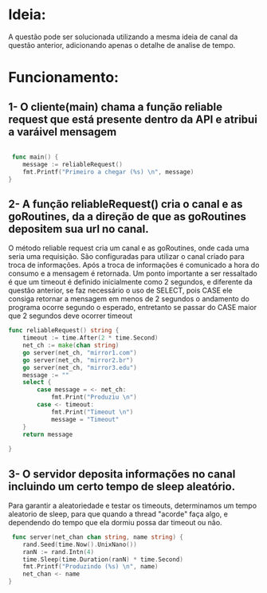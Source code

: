 # Ideia:

A questão pode ser solucionada utilizando a mesma ideia de canal da questão anterior, adicionando apenas o detalhe de analise de tempo.

# Funcionamento:

## 1- O cliente(main) chama a função reliable request que está presente dentro da API e atribui a varáivel mensagem

 
```Go

 func main() {
	message := reliableRequest()
	fmt.Printf("Primeiro a chegar (%s) \n", message)
}
```

## 2- A função reliableRequest() cria o canal e as goRoutines, da a direção de que as goRoutines depositem sua url no canal.

O método reliable request cria um canal e as goRoutines, onde cada uma seria uma requisição. São configuradas para utilizar o canal criado para troca de informações. Após a troca de informações é comunicado a hora do consumo e a mensagem é retornada.
Um ponto importante a ser ressaltado é que um timeout é definido inicialmente como 2 segundos, e diferente da questão anterior, se faz necessário o uso de SELECT, pois CASE ele consiga retornar a mensagem em menos de 2 segundos o andamento do programa ocorre segundo o esperado, entretanto se passar do CASE maior que 2 segundos deve ocorrer timeout

```Go
func reliableRequest() string {
	timeout := time.After(2 * time.Second)
	net_ch := make(chan string)
	go server(net_ch, "mirror1.com")
	go server(net_ch, "mirror2.br")
	go server(net_ch, "mirror3.edu")
	message := ""
	select {
		case message = <- net_ch:
			fmt.Print("Produziu \n")
		case <- timeout:
			fmt.Print("Timeout \n")
			message = "Timeout"
	}
	return message
	
}
```
  

## 3- O servidor deposita informações no canal incluindo um certo tempo de sleep aleatório.

Para garantir a aleatoriedade e testar os timeouts, determinamos um tempo aleatorio de sleep, para que quando a thread "acorde" faça algo, e dependendo do tempo que ela dormiu possa dar timeout ou não.

```Go
 func server(net_chan chan string, name string) {
	rand.Seed(time.Now().UnixNano())
	ranN := rand.Intn(4)
	time.Sleep(time.Duration(ranN) * time.Second)
	fmt.Printf("Produzindo (%s) \n", name)
	net_chan <- name
}

  ```
